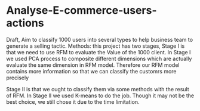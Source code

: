# Analyse-E-commerce-users-actions

Draft,
Aim to classify 1000 users into several types to help business team to generate a selling tactic. Methods: this project has two stages, Stage I is that we need to use RFM to evaluate the Value of the 1000 client. In Stage I we used PCA process to composite different dimensions which are actually evaluate the same dimension in RFM model. Therefore our RFM model contains more information so that we can classify the customrs more precisely

Stage II is that we ought to classify them via some methods with the result of RFM. In Stage II we used K-means to do the job. Though it may not be the best choice, we still chose it due to the time limitation.
